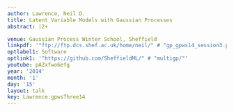 ```yaml
---
author: Lawrence, Neil D.
title: Latent Variable Models with Gaussian Processes
abstract: |2+

venue: Gaussian Process Winter School, Sheffield
linkpdf: '"ftp://ftp.dcs.shef.ac.uk/home/neil/" # "gp_gpws14_session3.pdf"'
optlabel1: Software
optlink1: '"https://github.com/SheffieldML/" # "multigp/"'
youtube: pAZxfwo6efg
year: '2014'
month: '1'
day: '15'
layout: talk
key: Lawrence:gpwsThree14
---
```

